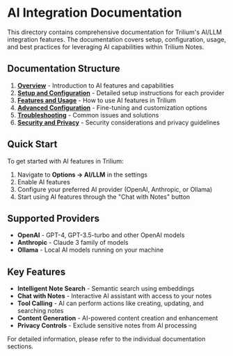 # AI Integration Documentation

This directory contains comprehensive documentation for Trilium's AI/LLM integration features. The documentation covers setup, configuration, usage, and best practices for leveraging AI capabilities within Trilium Notes.

## Documentation Structure

1. **[Overview](01-overview.md)** - Introduction to AI features and capabilities
2. **[Setup and Configuration](02-setup-configuration.md)** - Detailed setup instructions for each provider
3. **[Features and Usage](03-features-usage.md)** - How to use AI features in Trilium
4. **[Advanced Configuration](04-advanced-configuration.md)** - Fine-tuning and customization options
5. **[Troubleshooting](05-troubleshooting.md)** - Common issues and solutions
6. **[Security and Privacy](06-security-privacy.md)** - Security considerations and privacy guidelines

## Quick Start

To get started with AI features in Trilium:

1. Navigate to **Options → AI/LLM** in the settings
2. Enable AI features
3. Configure your preferred AI provider (OpenAI, Anthropic, or Ollama)
4. Start using AI features through the "Chat with Notes" button

## Supported Providers

- **OpenAI** - GPT-4, GPT-3.5-turbo and other OpenAI models
- **Anthropic** - Claude 3 family of models
- **Ollama** - Local AI models running on your machine

## Key Features

- **Intelligent Note Search** - Semantic search using embeddings
- **Chat with Notes** - Interactive AI assistant with access to your notes
- **Tool Calling** - AI can perform actions like creating, updating, and searching notes
- **Content Generation** - AI-powered content creation and enhancement
- **Privacy Controls** - Exclude sensitive notes from AI processing

For detailed information, please refer to the individual documentation sections.